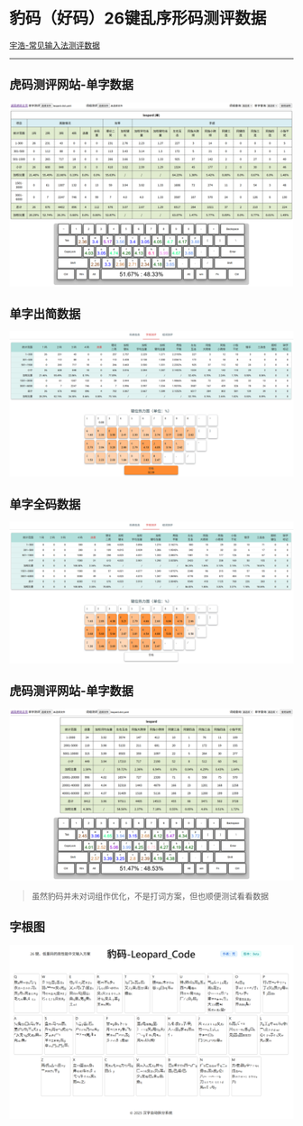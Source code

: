 # 豹码（好码）26键乱序形码测评数据

[宇浩-常见输入法测评数据](https://shurufa.app/docs/statistics.html)

---

## 虎码测评网站-单字数据
![](/assets/res/虎测评-单字数据.png)

## 单字出简数据
![](/assets/res/单字出简数据.png)

## 单字全码数据
![](/assets/res/单字全码数据.png)

## 虎码测评网站-单字数据
![](/assets/res/虎测评-词组数据.png)
> 虽然豹码并未对词组作优化，不是打词方案，但也顺便测试看看数据

## 字根图
![](/assets/res/字根图.png)